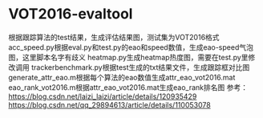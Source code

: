 # VOT2016-evaltool
根据跟踪算法的test结果，生成评估结果图，测试集为VOT2016格式
acc_speed.py根据eval.py和test.py的eao和speed数值，生成eao-speed气泡图，这里脚本名字有歧义
heatmap.py生成heatmap热度图，需要在test.py里修改调用
trackerbenchmark.py根据test生成的txt结果文件，生成跟踪框对比图
generate_attr_eao.m根据每个算法的eao数值生成attr_eao_vot2016.mat
eao_rank_vot2016.m根据attr_eao_vot2016.mat生成eao_rank排名图
参考：
https://blog.csdn.net/laizi_laizi/article/details/120935429
https://blog.csdn.net/qq_29894613/article/details/110053078
